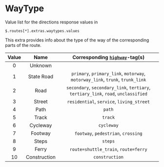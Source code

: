 # WayType

Value list for the directions response values in

```jsonpath
$.routes[*].extras.waytypes.values
```

This extra provides info about the type of the way of the corresponding parts of the route.

| Value |     Name     |  Corresponding [`highway`](https://wiki.openstreetmap.org/wiki/Key:highway)-tag(s) |
|:-----:|:------------:|:----------------------------------------------------------------------------------:|
|   0   |    Unknown   |                                                                                    |
|   1   |  State Road  |    `primary`, `primary_link`, `motorway`, `motorway_link`, `trunk`, `trunk_link`   |
|   2   |     Road     | `secondary`, `secondary_link`, `tertiary`, `tertiary_link`, `road`, `unclassified` |
|   3   |    Street    |                      `residential`, `service`, `living_street`                     |
|   4   |     Path     |                                       `path`                                       |
|   5   |     Track    |                                       `track`                                      |
|   6   |   Cycleway   |                                     `cycleway`                                     |
|   7   |    Footway   |                         `footway`, `pedestrian`, `crossing`                        |
|   8   |     Steps    |                                       `steps`                                      |
|   9   |     Ferry    |                        `route=shuttle_train`, `route=ferry`                        |
|   10  | Construction |                                   `construction`                                   |

[//]: # (keep in sync with org.heigit.ors.routing.graphhopper.extensions.WayType)
